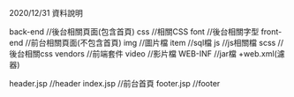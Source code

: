 2020/12/31 資料說明

back-end //後台相關頁面(包含首頁)
css //相關CSS
font //後台相關字型
front-end //前台相關頁面(不包含首頁)
img //圖片檔
item //sql檔
js //js相關檔
scss //後台相關css
vendors //前端套件
video //影片檔
WEB-INF //jar檔 +web.xml(濾器)

header.jsp //header
index.jsp //前台首頁
footer.jsp //footer